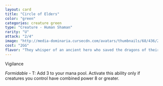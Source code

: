 ```yaml
---
layout: card
title: "Circle of Elders"
color: "green"
categories: creature green
type: "Creature - Human Shaman"
rarity: "U"
attack: "2/4"
image: "http://media-dominaria.cursecdn.com/avatars/thumbnails/68/436/200/283/635618509778468374.png"
cost: "2GG"
flavor: "They whisper of an ancient hero who saved the dragons of their world."
---
```


Vigilance

<em>Formidable</em> - <span class="tip mana-icon mana-t" title="Tap">T</span>: Add <span class="tip mana-icon mana-colorless-03" title="3 Colorless Mana">3</span> to your mana pool. Activate this ability only if creatures you control have combined power 8 or greater.
